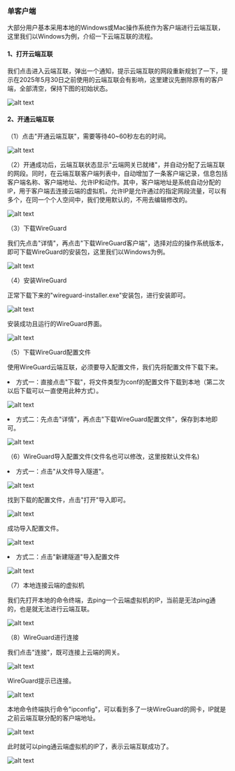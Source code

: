 ### 单客户端
大部分用户基本采用本地的Windows或Mac操作系统作为客户端进行云端互联，这里我们以Windows为例，介绍一下云端互联的流程。
#### 1、打开云端互联
我们点击进入云端互联，弹出一个通知，提示云端互联的网段重新规划了一下，提示在2025年5月30日之前使用的云端互联会有影响，这里建议先删除原有的客户端，全部清空，保持下图的初始状态。

![alt text](./cloudinterconnection03.png)

#### 2、开通云端互联
（1）点击"开通云端互联"，需要等待40~60秒左右的时间。

![alt text](./cloudinterconnection04.png)

（2）开通成功后，云端互联状态显示"云端网关已就绪"，并自动分配了云端互联的网段。同时，在云端互联客户端列表中，自动增加了一条客户端记录，信息包括客户端名称、客户端地址、允许IP和动作。其中，客户端地址是系统自动分配的IP，用于客户端去连接云端的虚拟机，允许IP是允许通过的指定网段流量，可以有多个，在同一个个人空间中，我们使用默认的，不用去编辑修改的。

![alt text](./cloudinterconnection05.png)

（3）下载WireGuard

我们先点击"详情"，再点击"下载WireGuard客户端"，选择对应的操作系统版本，即可下载WireGuard的安装包，这里我们以Windows为例。

![alt text](./cloudinterconnection06.png)

（4）安装WireGuard

正常下载下来的"wireguard-installer.exe"安装包，进行安装即可。

![alt text](./cloudinterconnection07.png)

安装成功且运行的WireGuard界面。

![alt text](./cloudinterconnection08.png)

（5）下载WireGuard配置文件

使用WireGuard云端互联，必须要导入配置文件，我们先将配置文件下载下来。

<li>方式一：直接点击"下载"，将文件类型为conf的配置文件下载到本地（第二次以后下载可以一直使用此种方式）。</li>

![alt text](./cloudinterconnection09.png)

<li>方式二：先点击"详情"，再点击"下载WireGuard配置文件"，保存到本地即可。</li>

![alt text](./cloudinterconnection10.png)

（6）WireGuard导入配置文件(文件名也可以修改，这里按默认文件名)

<li>方式一：点击"从文件导入隧道"。</li>

![alt text](./cloudinterconnection11.png)

找到下载的配置文件，点击"打开"导入即可。

![alt text](./cloudinterconnection12.png)

成功导入配置文件。

![alt text](./cloudinterconnection13.png)

<li>方式二：点击"新建隧道"导入配置文件</li>

![alt text](./cloudinterconnection14.png)

（7）本地连接云端的虚拟机

我们先打开本地的命令终端，去ping一个云端虚拟机的IP，当前是无法ping通的，也是就无法进行云端互联。

![alt text](./cloudinterconnection15.png)

（8）WireGuard进行连接

我们点击"连接"，既可连接上云端的网关。 

![alt text](./cloudinterconnection16.png)

WireGuard提示已连接。

![alt text](./cloudinterconnection17.png)

本地命令终端执行命令"ipconfig"，可以看到多了一块WireGuard的网卡，IP就是之前云端互联分配的客户端地址。

![alt text](./cloudinterconnection18.png)

此时就可以ping通云端虚拟机的IP了，表示云端互联成功了。

![alt text](./cloudinterconnection19.png)




